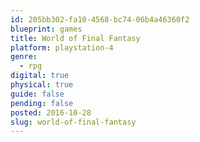 ```yaml
---
id: 205bb302-fa10-4568-bc74-06b4a46360f2
blueprint: games
title: World of Final Fantasy
platform: playstation-4
genre:
  - rpg
digital: true
physical: true
guide: false
pending: false
posted: 2016-10-28
slug: world-of-final-fantasy
---
```

